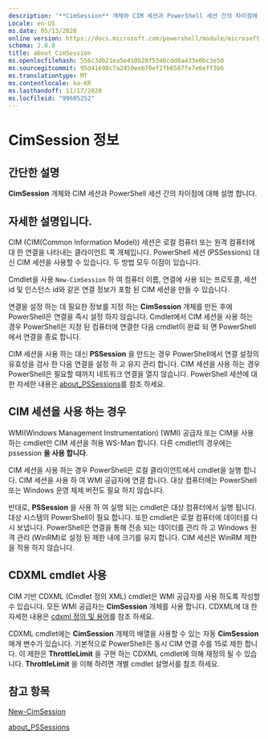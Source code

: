 ```yaml
---
description: '**CimSession** 개체와 CIM 세션과 PowerShell 세션 간의 차이점에 대해 설명 합니다.'
Locale: en-US
ms.date: 05/13/2020
online version: https://docs.microsoft.com/powershell/module/microsoft.powershell.core/about/about_cimsession?view=powershell-7.2&WT.mc_id=ps-gethelp
schema: 2.0.0
title: about_CimSession
ms.openlocfilehash: 556c3db21ea5e410b28f5546cdd8a433e0bc3e50
ms.sourcegitcommit: 95d41698c7a2450eeb70ef2fb6507fe7e6eff3b6
ms.translationtype: MT
ms.contentlocale: ko-KR
ms.lasthandoff: 11/17/2020
ms.locfileid: "99605252"
---
```

# <a name="about-cimsession"></a>CimSession 정보

## <a name="short-description"></a>간단한 설명
**CimSession** 개체와 CIM 세션과 PowerShell 세션 간의 차이점에 대해 설명 합니다.

## <a name="long-description"></a>자세한 설명입니다.

CIM (CIM(Common Information Model)) 세션은 로컬 컴퓨터 또는 원격 컴퓨터에 대 한 연결을 나타내는 클라이언트 쪽 개체입니다. PowerShell 세션 (PSSessions) 대신 CIM 세션을 사용할 수 있습니다. 두 방법 모두 이점이 있습니다.

Cmdlet을 사용 `New-CimSession` 하 여 컴퓨터 이름, 연결에 사용 되는 프로토콜, 세션 id 및 인스턴스 id와 같은 연결 정보가 포함 된 CIM 세션을 만들 수 있습니다.

연결을 설정 하는 데 필요한 정보를 지정 하는 **CimSession** 개체를 만든 후에 PowerShell은 연결을 즉시 설정 하지 않습니다. Cmdlet에서 CIM 세션을 사용 하는 경우 PowerShell은 지정 된 컴퓨터에 연결한 다음 cmdlet이 완료 되 면 PowerShell에서 연결을 종료 합니다.

CIM 세션을 사용 하는 대신 **PSSession** 을 만드는 경우 PowerShell에서 연결 설정의 유효성을 검사 한 다음 연결을 설정 하 고 유지 관리 합니다. CIM 세션을 사용 하는 경우 PowerShell은 필요할 때까지 네트워크 연결을 열지 않습니다. PowerShell 세션에 대 한 자세한 내용은 [about_PSSessions](about_PSSessions.md)를 참조 하세요.

## <a name="when-to-use-a-cim-session"></a>CIM 세션을 사용 하는 경우

WMI(Windows Management Instrumentation) (WMI) 공급자 또는 CIM을 사용 하는 cmdlet만 CIM 세션을 허용 WS-Man 합니다. 다른 cmdlet의 경우에는 pssession **을 사용 합니다**.

CIM 세션을 사용 하는 경우 PowerShell은 로컬 클라이언트에서 cmdlet을 실행 합니다. CIM 세션을 사용 하 여 WMI 공급자에 연결 합니다. 대상 컴퓨터에는 PowerShell 또는 Windows 운영 체제 버전도 필요 하지 않습니다.

반대로, **PSSession** 을 사용 하 여 실행 되는 cmdlet은 대상 컴퓨터에서 실행 됩니다.
대상 시스템의 PowerShell이 필요 합니다. 또한 cmdlet은 로컬 컴퓨터에 데이터를 다시 보냅니다. PowerShell은 연결을 통해 전송 되는 데이터를 관리 하 고 Windows 원격 관리 (WinRM)로 설정 된 제한 내에 크기를 유지 합니다. CIM 세션은 WinRM 제한을 적용 하지 않습니다.

## <a name="using-cdxml-cmdlets"></a>CDXML cmdlet 사용

CIM 기반 CDXML (Cmdlet 정의 XML) cmdlet은 WMI 공급자를 사용 하도록 작성할 수 있습니다. 모든 WMI 공급자는 **CimSession** 개체를 사용 합니다. CDXML에 대 한 자세한 내용은 [cdxml 정의 및 용어](/previous-versions/windows/desktop/wmi_v2/cdxml-overview)를 참조 하세요.

CDXML cmdlet에는 **CimSession** 개체의 배열을 사용할 수 있는 자동 **CimSession** 매개 변수가 있습니다. 기본적으로 PowerShell은 동시 CIM 연결 수를 15로 제한 합니다. 이 제한은 **ThrottleLimit** 을 구현 하는 CDXML cmdlet에 의해 재정의 될 수 있습니다. **ThrottleLimit** 을 이해 하려면 개별 cmdlet 설명서를 참조 하세요.

## <a name="see-also"></a>참고 항목

[New-CimSession](xref:CimCmdlets.New-CimSession)

[about_PSSessions](about_PSSessions.md)

